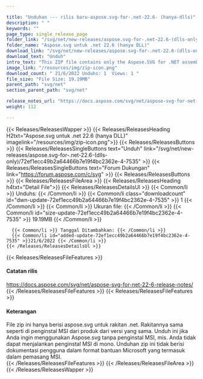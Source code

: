 ```yaml
---

title: "Unduhan --- rilis baru-aspose.svg-for-.net-22.6- (hanya-dlls)"
description: " "
keywords: ""
page_type: single_release_page
folder_link: "/svg/net/new-releases/aspose.svg-for-.net-22.6-(dlls-only)/"
folder_name: "Aspose.svg untuk .net 22.6 (hanya DLL)"
download_link: "/svg/net/new-releases/aspose.svg-for-.net-22.6-(dlls-only)/72ef1ecc49b2a64466b7e19f4bc2362e-4-7535"
download_text: "Unduh"
intro_text: "This ZIP file contains only the Aspose.SVG for .NET assemblies. The assemblies are the same as in the MSI installer of the product of the same version. Unduh this if you want to use Aspose.SVG without the MSI installer, i.e. you cannot run MSI installers on Mono. This ZIP download does not contain the user documentation in the Microsoft Help format which is included in the MSI installer."
image_link: "/resources/img/zip-icon.png"
download_count: " 21/6/2022 Unduhs: 1  Views: 1 "
file_size: "File Size: 19.19MB"
parent_path: "svg/net"
section_parent_path: "svg/net"

release_notes_url: "https://docs.aspose.com/svg/net/aspose-svg-for-net-22-6-release-notes/"
weight: 112

---
```


{{< Releases/ReleasesWapper >}}
  {{< Releases/ReleasesHeading H2txt="Aspose.svg untuk .net 22.6 (hanya DLL)" imagelink="/resources/img/zip-icon.png">}}
  {{< Releases/ReleasesButtons >}}
    {{< Releases/ReleasesSingleButtons text="Unduh" link="/svg/net/new-releases/aspose.svg-for-.net-22.6-(dlls-only)/72ef1ecc49b2a64466b7e19f4bc2362e-4-7535" >}}
    {{< Releases/ReleasesSingleButtons text="Forum Dukungan" link="https://forum.aspose.com/c/svg" >}}
  {{< Releases/ReleasesButtons >}}
  {{< Releases/ReleasesFileArea >}}
    {{< Releases/ReleasesHeading h4txt="Detail File">}}
    {{< Releases/ReleasesDetailsUl >}}
      {{< Common/li >}} Unduhs: {{< /Common/li >}}
      {{< Common/li class="downloadcount" id="dwn-update-72ef1ecc49b2a64466b7e19f4bc2362e-4-7535" >}} 1 {{< /Common/li >}}
      {{< Common/li >}} Ukuran file: {{< /Common/li >}}
      {{< Common/li id="size-update-72ef1ecc49b2a64466b7e19f4bc2362e-4-7535" >}} 19.19MB {{< /Common/li >}}

      {{< Common/li >}} Tanggal Ditambahkan: {{< /Common/li >}}
      {{< Common/li id="added-update-72ef1ecc49b2a64466b7e19f4bc2362e-4-7535" >}}21/6/2022 {{< /Common/li >}}
    {{< /Releases/ReleasesDetailsUl >}}

  {{< Releases/ReleasesFileFeatures >}}
      <h4>Catatan rilis</h4><div><a href='https://docs.aspose.com/svg/net/aspose-svg-for-net-22-6-release-notes/'>https://docs.aspose.com/svg/net/aspose-svg-for-net-22-6-release-notes/</a></div>
  {{< /Releases/ReleasesFileFeatures >}}
  {{< Releases/ReleasesFileFeatures >}}
      <h4>Keterangan</h4><div class="HTMLDescription">File zip ini hanya berisi aspose.svg untuk rakitan .net. Rakitannya sama seperti di penginstal MSI dari produk dari versi yang sama. Unduh ini jika Anda ingin menggunakan Aspose.svg tanpa penginstal MSI, mis. Anda tidak dapat menjalankan penginstal MSI di mono. Unduhan zip ini tidak berisi dokumentasi pengguna dalam format bantuan Microsoft yang termasuk dalam pemasang MSI.</div>
  {{< /Releases/ReleasesFileFeatures >}}
 {{< /Releases/ReleasesFileArea >}}
{{< /Releases/ReleasesWapper >}}


